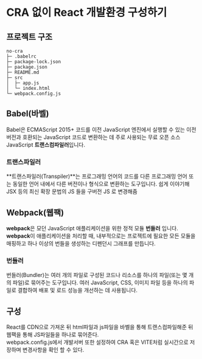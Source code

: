 # CRA 없이 React 개발환경 구성하기

## 프로젝트 구조

```
no-cra
├─ .babelrc
├─ package-lock.json
├─ package.json
├─ README.md
├─ src
│  ├─ app.js
│  └─ index.html
└─ webpack.config.js

```

## Babel(바벨)

Babel은 ECMAScript 2015+ 코드를 이전 JavaScript 엔진에서 실행할 수 있는 이전 버전과 호환되는 JavaScript 코드로 변환하는 데 주로 사용되는 무료 오픈 소스 JavaScript **트랜스컴파일러**입니다.

### 트랜스파일러

**트랜스파일러(Transpiler)**는 프로그래밍 언어의 코드를 다른 프로그래밍 언어 또는 동일한 언어 내에서 다른 버전이나 형식으로 변환하는 도구입니다.
쉽게 이야기해 JSX 등의 최신 확장 문법의 JS 들을 구버전 JS 로 변경해줌

## Webpack(웹팩)

**webpack**은 모던 JavaScript 애플리케이션을 위한 정적 모듈 **번들러** 입니다. **webpack**이 애플리케이션을 처리할 때, 내부적으로는 프로젝트에 필요한 모든 모듈을 매핑하고 하나 이상의 번들을 생성하는 디펜던시 그래프를 만듭니다.

### 번들러

번들러(Bundler)는 여러 개의 파일로 구성된 코드나 리소스를 하나의 파일(또는 몇 개의 파일)로 묶어주는 도구입니다. 여러 JavaScript, CSS, 이미지 파일 등을 하나의 파일로 결합하여 배포 및 로드 성능을 개선하는 데 사용됩니다.

## 구성

React를 CDN으로 가져온 뒤 html파일과 js파일을 바벨을 통해 트랜스컴파일해준 뒤 웹팩을 통해 JS파일들을 하나로 묶어준다.  
webpack.config.js에서 개발서버 또한 설정하여 CRA 혹은 VITE처럼 실시간으로 저장하며 변경사항을 확인 할 수 있다.
